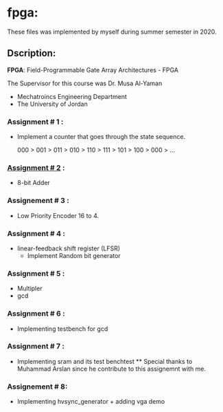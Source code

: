 # fpga: 


These files was implemented by myself during summer semester in 2020. 

## Dscription: 

**FPGA**: Field-Programmable Gate Array Architectures - FPGA

The Supervisor for this course was Dr. Musa Al-Yaman 

* Mechatroincs Engineering Department 
* The University of Jordan


### Assignment # 1 : 

* Implement a counter that goes through the state sequence.

  000 > 001 > 011 > 010 > 110 > 111 > 101 > 100 > 000 > ...


### [Assignment # 2](https://github.com/MuhammadAlBarham/fpga/tree/master/8_bits%20Adder/Assignment_2_Test) : 

* 8-bit Adder 

### Assignement # 3 : 

* Low Priority Encoder 16 to 4.

### Assignment # 4 : 

* linear-feedback shift register (LFSR) 
   * Implement Random bit generator 

### Assignment # 5 : 

* Multipler 
* gcd 

### Assignment # 6 : 

* Implementing testbench for gcd 

### Assignment # 7 : 

* Implementing sram and its test benchtest 
  ** Special thanks to Muhammad Arslan since he contribute to this assignemnt with me.
### Assignement # 8: 

* Implementing hvsync_generator + adding vga demo
